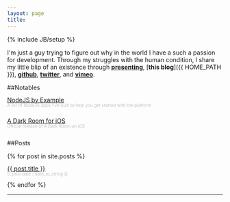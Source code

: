 ```yaml
---
layout: page
title:
---
```

{% include JB/setup %}

I'm just a guy trying to figure out why in the world I have a such a passion for development. Through my struggles with the human condition, I share my little blip of an existence through [**presenting**](/about/), [**this blog**]({{ HOME_PATH }}), [**github**](http://github.com/amirrajan), [**twitter**](http://twitter.com/amirrajan), and [**vimeo**](https://vimeo.com/user19333001).

##Notables

<div style="line-height: 13px; padding-bottom: 10px">
  <a href="{{ BASE_PATH }}/nodejs-by-example">NodeJS by Example</a><br/>
  <span style="color: silver; font-size: 10px">A list of NodeJS apps I've built to help you get started with the platform</span>
</div>
<div style="line-height: 13px; padding-bottom: 10px"><br/>
  <a href="{{ BASE_PATH }}/a-dark-room">A Dark Room for iOS</a><br/>
  <span style="color: silver; font-size: 10px">Official release of A Dark Room on iOS</span>
</div>

##Posts

{% for post in site.posts %}
  <div style="line-height: 13px; padding-bottom: 10px">
    <a href="{{ BASE_PATH }}{{ post.url }}">{{ post.title }}</a><br/>
    <span style="color: silver; font-size: 10px">{{ post.date | date_to_string }}</span>
  </div>
{% endfor %}

<hr />
